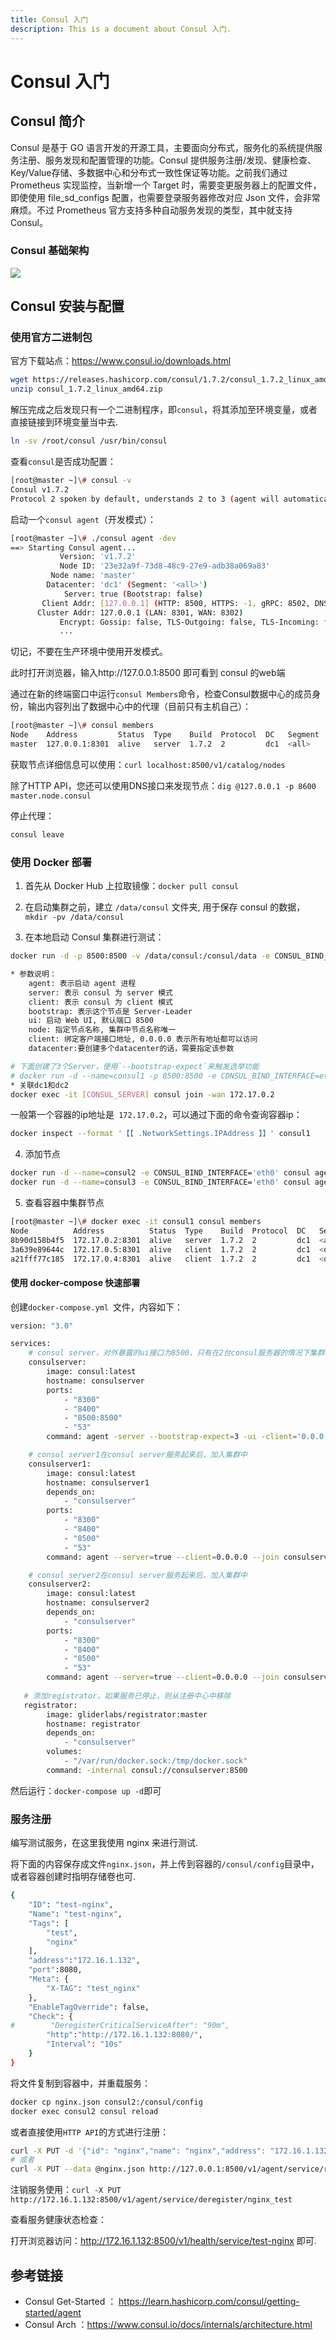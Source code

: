 ```yaml
---
title: Consul 入门
description: This is a document about Consul 入门.
---
```


# Consul 入门 

## Consul 简介

Consul 是基于 GO 语言开发的开源工具，主要面向分布式，服务化的系统提供服务注册、服务发现和配置管理的功能。Consul 提供服务注册/发现、健康检查、Key/Value存储、多数据中心和分布式一致性保证等功能。之前我们通过 Prometheus 实现监控，当新增一个 Target 时，需要变更服务器上的配置文件，即使使用 file_sd_configs 配置，也需要登录服务器修改对应 Json 文件，会非常麻烦。不过 Prometheus 官方支持多种自动服务发现的类型，其中就支持 Consul。

### Consul 基础架构

![](https://cdn.agou-ops.cn/blog-images/promethues%20%2B%20consul/consul-arch.png)

## Consul 安装与配置

### 使用官方二进制包

官方下载站点：https://www.consul.io/downloads.html

```bash
wget https://releases.hashicorp.com/consul/1.7.2/consul_1.7.2_linux_amd64.zip
unzip consul_1.7.2_linux_amd64.zip
```

解压完成之后发现只有一个二进制程序，即`consul`，将其添加至环境变量，或者直接链接到环境变量当中去.

```bash
ln -sv /root/consul /usr/bin/consul
```

查看`consul`是否成功配置：

```bash
[root@master ~]\# consul -v
Consul v1.7.2
Protocol 2 spoken by default, understands 2 to 3 (agent will automatically use protocol >2 when speaking to compatible agents)
```

启动一个`consul agent`（开发模式）：

```bash
[root@master ~]\# ./consul agent -dev   
==> Starting Consul agent...
           Version: 'v1.7.2'
           Node ID: '23e32a9f-73d8-48c9-27e9-adb38a069a83'
         Node name: 'master'
        Datacenter: 'dc1' (Segment: '<all>')
            Server: true (Bootstrap: false)
       Client Addr: [127.0.0.1] (HTTP: 8500, HTTPS: -1, gRPC: 8502, DNS: 8600)
      Cluster Addr: 127.0.0.1 (LAN: 8301, WAN: 8302)
           Encrypt: Gossip: false, TLS-Outgoing: false, TLS-Incoming: false, Auto-Encrypt-TLS: false
           ...
```

切记，不要在生产环境中使用开发模式。

此时打开浏览器，输入http://127.0.0.1:8500 即可看到 consul 的web端

通过在新的终端窗口中运行`consul Members`命令，检查Consul数据中心的成员身份，输出内容列出了数据中心中的代理（目前只有主机自己）：

```bash
[root@master ~]\# consul members
Node    Address         Status  Type    Build  Protocol  DC   Segment
master  127.0.0.1:8301  alive   server  1.7.2  2         dc1  <all>
```

获取节点详细信息可以使用：`curl localhost:8500/v1/catalog/nodes`

除了HTTP API，您还可以使用DNS接口来发现节点：`dig @127.0.0.1 -p 8600 master.node.consul`

停止代理：

```bash
consul leave
```

### 使用 Docker 部署

1. 首先从 Docker Hub 上拉取镜像：`docker pull consul`

2. 在启动集群之前，建立 `/data/consul` 文件夹, 用于保存 consul 的数据，`mkdir -pv /data/consul`

3. 在本地启动 Consul 集群进行测试：

```bash
docker run -d -p 8500:8500 -v /data/consul:/consul/data -e CONSUL_BIND_INTERFACE='eth0' --name=consul1 consul agent -server -bootstrap -ui -client='0.0.0.0'

* 参数说明：
    agent: 表示启动 agent 进程
    server: 表示 consul 为 server 模式
    client: 表示 consul 为 client 模式
    bootstrap: 表示这个节点是 Server-Leader
    ui: 启动 Web UI, 默认端口 8500
    node: 指定节点名称, 集群中节点名称唯一
    client: 绑定客户端接口地址, 0.0.0.0 表示所有地址都可以访问
    datacenter:要创建多个datacenter的话，需要指定该参数

# 下面创建了3个Server，使用`--bootstrap-expect`来触发选举功能
# docker run -d --name=consul1 -p 8500:8500 -e CONSUL_BIND_INTERFACE=eth0 consul agent --server=true --bootstrap-expect=3 --client=0.0.0.0 -ui --datacenter=dc2
* 关联dc1和dc2
docker exec -it [CONSUL_SERVER] consul join -wan 172.17.0.2  
```

一般第一个容器的ip地址是` 172.17.0.2`，可以通过下面的命令查询容器ip：

```bash
docker inspect --format '【【 .NetworkSettings.IPAddress 】】' consul1
```

4. 添加节点

```bash
docker run -d --name=consul2 -e CONSUL_BIND_INTERFACE='eth0' consul agent --server=false --client=0.0.0.0 --join 172.17.0.2		# join加入集群
docker run -d --name=consul3 -e CONSUL_BIND_INTERFACE='eth0' consul agent --server=false --client=0.0.0.0 --join 172.17.0.2		# join加入集群
```

5. 查看容器中集群节点

```bash
[root@master ~]\# docker exec -it consul1 consul members
Node          Address          Status  Type    Build  Protocol  DC   Segment
8b90d158b4f5  172.17.0.2:8301  alive   server  1.7.2  2         dc1  <all>
3a639e89644c  172.17.0.5:8301  alive   client  1.7.2  2         dc1  <default>
a21fff77c185  172.17.0.4:8301  alive   client  1.7.2  2         dc1  <default>
```

#### 使用 docker-compose 快速部署

创建`docker-compose.yml `文件，内容如下：

```bash
version: "3.0"

services:
    # consul server，对外暴露的ui接口为8500，只有在2台consul服务器的情况下集群才起作用
    consulserver:
        image: consul:latest
        hostname: consulserver
        ports:
            - "8300"
            - "8400"
            - "8500:8500"
            - "53"
        command: agent -server --bootstrap-expect=3 -ui -client='0.0.0.0' 

    # consul server1在consul server服务起来后，加入集群中
    consulserver1:
        image: consul:latest
        hostname: consulserver1
        depends_on:
            - "consulserver"
        ports:
            - "8300"
            - "8400"
            - "8500"
            - "53"
        command: agent --server=true --client=0.0.0.0 --join consulserver

    # consul server2在consul server服务起来后，加入集群中
    consulserver2:
        image: consul:latest
        hostname: consulserver2
        depends_on:
            - "consulserver"
        ports:
            - "8300"
            - "8400"
            - "8500"
            - "53"
        command: agent --server=true --client=0.0.0.0 --join consulserver
   
   # 添加registrator，如果服务已停止，则从注册中心中移除
   registrator:
        image: gliderlabs/registrator:master
        hostname: registrator
        depends_on:
       		- "consulserver"
        volumes:
        	- "/var/run/docker.sock:/tmp/docker.sock"
        command: -internal consul://consulserver:8500
```

然后运行：`docker-compose up -d`即可

### 服务注册

编写测试服务，在这里我使用 nginx 来进行测试.

将下面的内容保存成文件`nginx.json`，并上传到容器的`/consul/config`目录中，或者容器创建时指明存储卷也可.

```bash
{
    "ID": "test-nginx",
    "Name": "test-nginx",
    "Tags": [
        "test",
        "nginx"
    ],
    "address":"172.16.1.132",
    "port":8080,
    "Meta": {
        "X-TAG": "test_nginx"
    },
    "EnableTagOverride": false,
    "Check": {
#        "DeregisterCriticalServiceAfter": "90m",
        "http":"http://172.16.1.132:8080/",
        "Interval": "10s"
    }
}
```

将文件复制到容器中，并重载服务：

```bash
docker cp nginx.json consul2:/consul/config
docker exec consul2 consul reload
```

或者直接使用`HTTP API`的方式进行注册：

```bash
curl -X PUT -d '{"id": "nginx","name": "nginx","address": "172.16.1.132","port": 80,"checks": [{"http": "http://172.16.1.132/","interval": "5s"}]}' http://127.0.0.1:8500/v1/agent/service/register
# 或者
curl -X PUT --data @nginx.json http://127.0.0.1:8500/v1/agent/service/register
```

注销服务使用：`curl -X PUT http://172.16.1.132:8500/v1/agent/service/deregister/nginx_test`

查看服务健康状态检查：

打开浏览器访问：http://172.16.1.132:8500/v1/health/service/test-nginx 即可.

## 参考链接

* Consul Get-Started ： https://learn.hashicorp.com/consul/getting-started/agent
* Consul Arch ：https://www.consul.io/docs/internals/architecture.html

